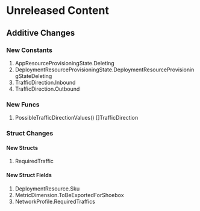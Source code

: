 # Unreleased Content

## Additive Changes

### New Constants

1. AppResourceProvisioningState.Deleting
1. DeploymentResourceProvisioningState.DeploymentResourceProvisioningStateDeleting
1. TrafficDirection.Inbound
1. TrafficDirection.Outbound

### New Funcs

1. PossibleTrafficDirectionValues() []TrafficDirection

### Struct Changes

#### New Structs

1. RequiredTraffic

#### New Struct Fields

1. DeploymentResource.Sku
1. MetricDimension.ToBeExportedForShoebox
1. NetworkProfile.RequiredTraffics
